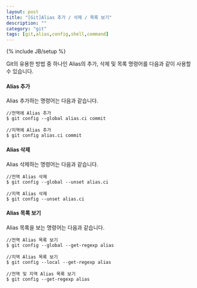 ```yaml
---
layout: post
title: "[Git]Alias 추가 / 삭제 / 목록 보기"
description: ""
category: "git"
tags: [git,alias,config,shell,command]
---
```

{% include JB/setup %}

Git의 유용한 방법 중 하나인 Alias의 추가, 삭제 및 목록 명령어를 다음과 같이 사용할 수 있습니다.

#### Alias 추가

Alias 추가하는 명령어는 다음과 같습니다.

	//전역에 Alias 추가
	$ git config --global alias.ci commit

	//지역에 Alias 추가
	$ git config alias.ci commit


#### Alias 삭제

Alias 삭제하는 명령어는 다음과 같습니다.

	//전역 Alias 삭제
	$ git config --global --unset alias.ci

	//지역 Alias 삭제
	$ git config --unset alias.ci


#### Alias 목록 보기

Alias 목록을 보는 명령어는 다음과 같습니다.

	//전역 Alias 목록 보기
	$ git config --global --get-regexp alias

	//지역 Alias 목록 보기
	$ git config --local --get-regexp alias

	//전역 및 지역 Alias 목록 보기
	$ git config --get-regexp alias	